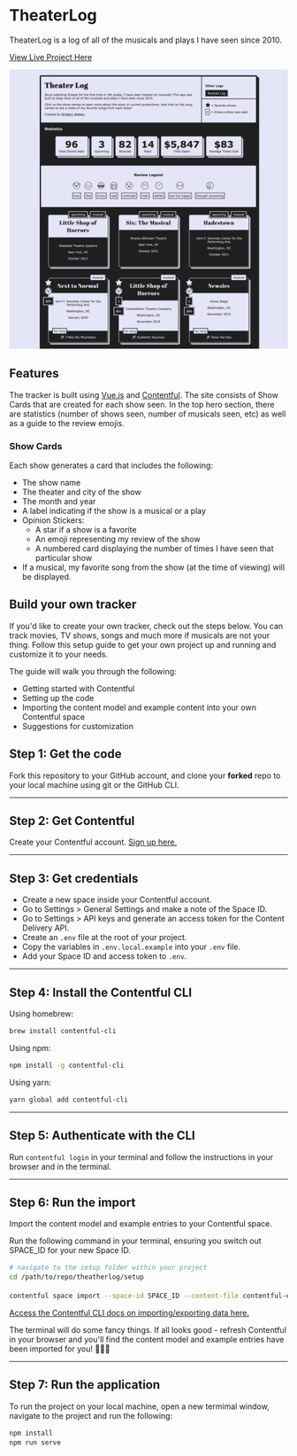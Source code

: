 # TheaterLog

TheaterLog is a log of all of the musicals and plays I have seen since 2010. 

[View Live Project Here](https://theaterlog.com)

![TheaterLog Screenshots](readme/theaterlog-screenshot.png?raw=true "TheaterLog Screenshots")

## Features
The tracker is built using [Vue.js](https://vuejs.org/) and [Contentful](https://www.contentful.com). The site consists of Show Cards that are created for each show seen. In the top hero section, there are statistics (number of shows seen, number of musicals seen, etc) as well as a guide to the review emojis.

### Show Cards
Each show generates a card that includes the following:
- The show name 
- The theater and city of the show
- The month and year
- A label indicating if the show is a musical or a play
- Opinion Stickers:
  - A star if a show is a favorite
  - An emoji representing my review of the show
  - A numbered card displaying the number of times I have seen that particular show
- If a musical, my favorite song from the show (at the time of viewing) will be displayed. 

## Build your own tracker
If you'd like to create your own tracker, check out the steps below. You can track movies, TV shows, songs and much more if musicals are not your thing. Follow this setup guide to get your own project up and running and customize it to your needs.

The guide will walk you through the following:
* Getting started with Contentful
* Setting up the code
* Importing the content model and example content into your own Contentful space
* Suggestions for customization

## Step 1: Get the code

Fork this repository to your GitHub account, and clone your **forked** repo to your local machine using git or the GitHub CLI.

---

## Step 2: Get Contentful

Create your Contentful account.
[Sign up here.](https://www.contentful.com/sign-up/)

---

## Step 3: Get credentials

- Create a new space inside your Contentful account.
- Go to Settings > General Settings and make a note of the Space ID.
- Go to Settings > API keys and generate an access token for the Content Delivery API.
- Create an `.env` file at the root of your project.
- Copy the variables in `.env.local.example` into your `.env` file.
- Add your Space ID and access token to `.env`.

---

## Step 4: Install the Contentful CLI

Using homebrew:

```bash
brew install contentful-cli
```

Using npm:

```bash
npm install -g contentful-cli
```

Using yarn:

```bash
yarn global add contentful-cli
```

---

## Step 5: Authenticate with the CLI

Run `contentful login` in your terminal and follow the instructions in your browser and in the terminal.

---

## Step 6: Run the import

Import the content model and example entries to your Contentful space.

Run the following command in your terminal, ensuring you switch out SPACE_ID for your new Space ID.

```bash
# navigate to the setup folder within your project
cd /path/to/repo/theatherlog/setup

contentful space import --space-id SPACE_ID --content-file contentful-export.json
```

[Access the Contentful CLI docs on importing/exporting data here.](https://www.contentful.com/developers/docs/tutorials/cli/import-and-export/)

The terminal will do some fancy things. If all looks good - refresh Contentful in your browser and you'll find the content model and example entries have been imported for you! 🎉🎉🎉

---

## Step 7: Run the application

To run the project on your local machine, open a new termimal window, navigate to the project and run the following:

```bash
npm install
npm run serve
```

